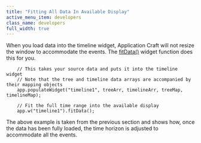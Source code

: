 ```yaml
---
title: "Fitting All Data In Available Display"
active_menu_item: developers
class_name: developers
full_width: true
---
```



When you load data into the timeline widget, Application Craft will not resize the window to accommodate the events. The [fitData()](../../../scripting-apis/client-api/widget-object-functions/timeline/fitdata) widget function does this for you.

        // This takes your source data and puts it into the timeline widget
        // Note that the tree and timeline data arrays are accompanied by their mapping objects
        app.populateWidget("timeline1", treeArr, timelineArr, treeMap, timelineMap);
        
        // Fit the full time range into the available display
        app.w("timeline1").fitData();    
   

The above example is taken from the previous section and shows how, once the data has been fully loaded, the time horizon is adjusted to accommodate all the events.

